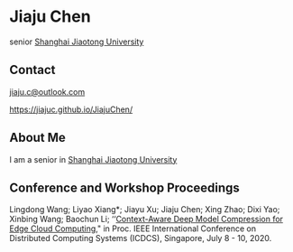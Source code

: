 # Jiaju Chen

senior 
[Shanghai Jiaotong University](https://www.sjtu.edu.cn/)

## Contact

jiaju.c@outlook.com

https://jiajuc.github.io/JiajuChen/

## About Me

I am a senior in [Shanghai Jiaotong University](https://www.sjtu.edu.cn/)

## Conference and Workshop Proceedings

Lingdong Wang; Liyao Xiang*; Jiayu Xu; Jiaju Chen; Xing Zhao; Dixi Yao; Xinbing Wang; Baochun Li; ‘‘[Context-Aware Deep Model Compression for Edge Cloud Computing](http://xiangliyao.cn/papers/icdcs-lingdong-20.pdf)," in Proc. IEEE International Conference on Distributed Computing Systems (ICDCS), Singapore, July 8 - 10, 2020.

